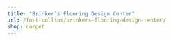 ```yaml
---
title: "Brinker’s Flooring Design Center"
url: /fort-collins/brinkers-flooring-design-center/
shop: carpet
---
```

